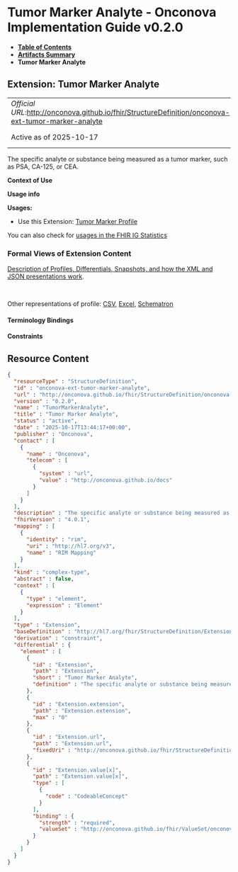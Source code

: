 # Tumor Marker Analyte - Onconova Implementation Guide v0.2.0

* [**Table of Contents**](toc.md)
* [**Artifacts Summary**](artifacts.md)
* **Tumor Marker Analyte**

## Extension: Tumor Marker Analyte 

| | |
| :--- | :--- |
| *Official URL*:http://onconova.github.io/fhir/StructureDefinition/onconova-ext-tumor-marker-analyte | *Version*:0.2.0 |
| Active as of 2025-10-17 | *Computable Name*:TumorMarkerAnalyte |

The specific analyte or substance being measured as a tumor marker, such as PSA, CA-125, or CEA.

**Context of Use**

**Usage info**

**Usages:**

* Use this Extension: [Tumor Marker Profile](StructureDefinition-onconova-tumor-marker.md)

You can also check for [usages in the FHIR IG Statistics](https://packages2.fhir.org/xig/onconova.fhir|current/StructureDefinition/onconova-ext-tumor-marker-analyte)

### Formal Views of Extension Content

 [Description of Profiles, Differentials, Snapshots, and how the XML and JSON presentations work](http://build.fhir.org/ig/FHIR/ig-guidance/readingIgs.html#structure-definitions). 

 

Other representations of profile: [CSV](StructureDefinition-onconova-ext-tumor-marker-analyte.csv), [Excel](StructureDefinition-onconova-ext-tumor-marker-analyte.xlsx), [Schematron](StructureDefinition-onconova-ext-tumor-marker-analyte.sch) 

#### Terminology Bindings

#### Constraints



## Resource Content

```json
{
  "resourceType" : "StructureDefinition",
  "id" : "onconova-ext-tumor-marker-analyte",
  "url" : "http://onconova.github.io/fhir/StructureDefinition/onconova-ext-tumor-marker-analyte",
  "version" : "0.2.0",
  "name" : "TumorMarkerAnalyte",
  "title" : "Tumor Marker Analyte",
  "status" : "active",
  "date" : "2025-10-17T13:44:17+00:00",
  "publisher" : "Onconova",
  "contact" : [
    {
      "name" : "Onconova",
      "telecom" : [
        {
          "system" : "url",
          "value" : "http://onconova.github.io/docs"
        }
      ]
    }
  ],
  "description" : "The specific analyte or substance being measured as a tumor marker, such as PSA, CA-125, or CEA.",
  "fhirVersion" : "4.0.1",
  "mapping" : [
    {
      "identity" : "rim",
      "uri" : "http://hl7.org/v3",
      "name" : "RIM Mapping"
    }
  ],
  "kind" : "complex-type",
  "abstract" : false,
  "context" : [
    {
      "type" : "element",
      "expression" : "Element"
    }
  ],
  "type" : "Extension",
  "baseDefinition" : "http://hl7.org/fhir/StructureDefinition/Extension|4.0.1",
  "derivation" : "constraint",
  "differential" : {
    "element" : [
      {
        "id" : "Extension",
        "path" : "Extension",
        "short" : "Tumor Marker Analyte",
        "definition" : "The specific analyte or substance being measured as a tumor marker, such as PSA, CA-125, or CEA."
      },
      {
        "id" : "Extension.extension",
        "path" : "Extension.extension",
        "max" : "0"
      },
      {
        "id" : "Extension.url",
        "path" : "Extension.url",
        "fixedUri" : "http://onconova.github.io/fhir/StructureDefinition/onconova-ext-tumor-marker-analyte"
      },
      {
        "id" : "Extension.value[x]",
        "path" : "Extension.value[x]",
        "type" : [
          {
            "code" : "CodeableConcept"
          }
        ],
        "binding" : {
          "strength" : "required",
          "valueSet" : "http://onconova.github.io/fhir/ValueSet/onconova-vs-tumor-marker-analytes|0.2.0"
        }
      }
    ]
  }
}

```
